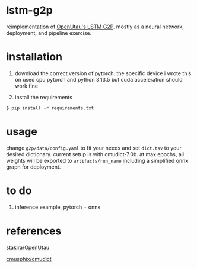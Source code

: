 # lstm-g2p

reimplementation of [OpenUtau's LSTM G2P](https://github.com/stakira/OpenUtau/tree/master/py). mostly as a neural network, deployment, and pipeline exercise.

# installation

1. download the correct version of pytorch. the specific device i wrote this on used cpu pytorch and python 3.13.5 but cuda acceleration should work fine

2. install the requirements

```plaintext
$ pip install -r requirements.txt
```

# usage

change `g2p/data/config.yaml` to fit your needs and set `dict.tsv` to your desired dictionary. current setup is with cmudict-7.0b. at max epochs, all weights will be exported to `artifacts/run_name` including a simplified onnx graph for deployment.

# to do

1. inference example, pytorch + onnx

# references

[stakira/OpenUtau](https://github.com/stakira/OpenUtau)

[cmusphix/cmudict](https://github.com/cmusphinx/cmudict)
